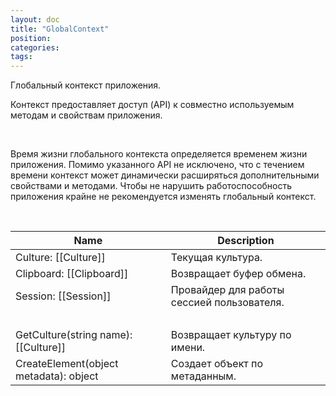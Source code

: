 ```yaml
---
layout: doc
title: "GlobalContext"
position: 
categories: 
tags: 
---
```


Глобальный контекст приложения.

Контекст предоставляет доступ (API) к совместно используемым методам и свойствам приложения.

   

Время жизни глобального контекста определяется временем жизни приложения. Помимо указанного API не исключено, что с течением времени контекст может динамически расширяться дополнительными свойствами и методами. Чтобы не нарушить работоспособность приложения крайне не рекомендуется изменять глобальный контекст.

   

|Name|Description|
|----|-----------|
|Culture: [[Culture]]|Текущая культура.|
|Clipboard: [[Clipboard]]|Возвращает буфер обмена.|
|Session: [[Session]]|Провайдер для работы сессией пользователя.|
| | |
|GetCulture(string name): [[Culture]]|Возвращает культуру по имени.|
|CreateElement(object metadata): object|Создает объект по метаданным.|

 

 

